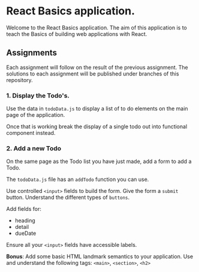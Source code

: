 # React Basics application.

Welcome to the React Basics application. The aim of this application is to teach the Basics
of building web applications with React.

## Assignments

Each assignment will follow on the result of the previous assignment. The solutions to each
assignment will be published under branches of this repository.

### 1. Display the Todo's.

Use the data in `todoData.js` to display a list of to do elements on the main page of the application.

Once that is working break the display of a single todo out into functional component instead.

### 2. Add a new Todo

On the same page as the Todo list you have just made, add a form to add a Todo.

The `todoData.js` file has an `addTodo` function you can use.

Use controlled `<input>` fields to build the form. Give the form a `submit` button. Understand the different types of `buttons`.

Add fields for:

- heading
- detail
- dueDate

Ensure all your `<input>` fields have accessible labels.

**Bonus**: Add some basic HTML landmark semantics to your application. Use and understand the following tags: `<main>`, `<section>`, `<h2>`  